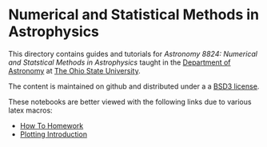 # Numerical and Statistical Methods in Astrophysics

This directory contains guides and tutorials for _Astronomy 8824: Numerical and Statstical Methods in Astrophysics_ taught in the [Department of Astronomy](https://astronomy.osu.edu/) at [The Ohio State University](https:osu.edu).

The content is maintained on github and distributed under a a [BSD3 license](https://opensource.org/licenses/BSD-3-Clause). 

These notebooks are better viewed with the following links due to various latex macros: 

* [How To Homework](https://github.com/paulmartini/NSMA/blob/main/Documents/HowToHomework.ipynb) 
* [Plotting Introduction](https://github.com/paulmartini/NSMA/blob/main/Documents/PlottingIntroduction.ipynb)

